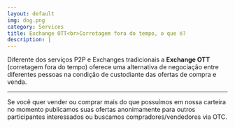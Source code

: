 ```yaml
---
layout: default
img: dog.png
category: Services
title: Exchange OTT<br>Corretagem fora do tempo, o que é?
description: |
---
```

  Diferente dos serviços P2P e Exchanges tradicionais a **Exchange OTT** (corretagem fora do tempo) oferece uma alternativa de negociação entre diferentes pessoas na condição de custodiante das ofertas de compra e venda.<br> 
  
  ---
  
  Se você quer vender ou comprar mais do que possuímos em nossa carteira no momento publicamos suas ofertas anonimamente para outros participantes interessados ou buscamos compradores/vendedores via OTC. 
